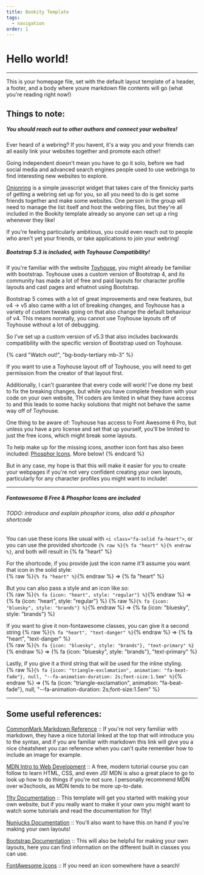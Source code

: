 ```yaml
---
title: Bookity Template
tags:
  - navigation
order: 1
---
```


# Hello world!

---

This is your homepage file, set with the default layout template of a header, a footer, and a body where youre markdown file contents will go (what you're reading right now!)

## Things to note:

##### You should reach out to other authors and connect your websites!

Ever heard of a webring? If you havent, it's a way you and your friends can all easily link your websites together and promote each other!

Going independent doesn't mean you have to go it solo, before we had social media and advanced search engines people used to use webrings to find interesting new websites to explore.

[Onionring](https://garlic.garden/onionring) is a simple javascript widget that takes care of the finnicky parts of getting a webring set up for you, so all you need to do is get some friends together and make some websites. One person in the group will need to manage the list itself and host the webring files, but they're all included in the Bookity template already so anyone can set up a ring whenever they like!

If you're feeling particularly ambitious, you could even reach out to people who aren't yet your friends, or take applications to join your webring!

##### Bootstrap 5.3 is included, with Toyhouse Compatibility!

If you're familiar with the website [Toyhouse](https://toyhou.se), you might already be familiar with bootstrap. Toyhouse uses a custom version of Bootstrap 4, and its community has made a lot of free and paid layouts for character profile layouts and cast pages and whatnot using Bootstrap.

Bootstrap 5 comes with a lot of great improvements and new features, but v4 -> v5 also came with a lot of breaking changes, and Toyhouse has a variety of custom tweaks going on that also change the default behaviour of v4. This means normally, you cannot use Toyhouse layouts off of Toyhouse without a lot of debugging.

So I've set up a custom version of v5.3 that also includes backwards compatibility with the specific version of Bootstrap used on Toyhouse.

{% card "Watch out!", "bg-body-tertiary mb-3" %}

If you want to use a Toyhouse layout off of Toyhouse, you will need to get permission from the creator of that layout first.

Additionally, I can't guarantee that every code will work! I've done my best to fix the breaking changes, but while you have complete freedom with your code on your own website, TH coders are limited in what they have access to and this leads to some hacky solutions that might not behave the same way off of Toyhouse.

One thing to be aware of: Toyhouse has access to Font Awesome 6 Pro, but unless you have a pro license and set that up yourself, you'll be limited to just the free icons, which might break some layouts.

To help make up for the missing icons, another icon font has also been included: [Phosphor Icons](https://phosphoricons.com/). More below!
{% endcard %}

But in any case, my hope is that this will make it easier for you to create your webpages if you're not very confident creating your own layouts, particularly for any character profiles you might want to include!

---

##### Fontawesome 6 Free & Phosphor Icons are included

###### <span class="text-muted fst-italic">TODO: introduce and explain phosphor icons, also add a phosphor shortcode</span>

You can use these icons like usual with `<i class="fa-solid fa-heart">`, or you can use the provided shortcode `{% raw %}{% fa "heart" %}{% endraw %}`, and both will result in {% fa "heart" %}

For the shortcode, if you provide just the icon name it'll assume you want that icon in the solid style:  
{% raw %}`{% fa "heart" %}`{% endraw %} => {% fa "heart" %}

But you can also pass a style and an icon like so:  
{% raw %}`{% fa {icon: "heart", style: "regular"} %}`{% endraw %} => {% fa {icon: "heart", style: "regular"} %}
{% raw %}`{% fa {icon: "bluesky", style: "brands"} %}`{% endraw %} => {% fa {icon: "bluesky", style: "brands"} %}

If you want to give it non-fontawesome classes, you can give it a second string
{% raw %}`{% fa "heart", "text-danger" %}`{% endraw %} => {% fa "heart", "text-danger" %}  
{% raw %}`{% fa {icon: "bluesky", style: "brands"}, "text-primary" %}`{% endraw %} => {% fa {icon: "bluesky", style: "brands"}, "text-primary" %}

Lastly, if you give it a third string that will be used for the inline styling.  
{% raw %}`{% fa {icon: "triangle-exclamation", animation: "fa-beat-fade"}, null, "--fa-animation-duration: 2s;font-size:1.5em" %}`{% endraw %} => {% fa {icon: "triangle-exclamation", animation: "fa-beat-fade"}, null, "--fa-animation-duration: 2s;font-size:1.5em" %}

---

## Some useful references:

[CommonMark Markdown Reference](https://commonmark.org/help/) :: If you're not very familiar with markdown, they have a nice tutorial linked at the top that will introduce you to the syntax, and if you are familiar with markdown this link will give you a nice cheatsheet you can reference when you can't quite remember how to include an image for example.

[MDN Intro to Web Development](https://developer.mozilla.org/en-US/docs/Learn_web_development) :: A free, modern tutorial course you can follow to learn HTML, CSS, and even JS! MDN is also a great place to go to look up how to do things if you're not sure. I personally recommend MDN over w3schools, as MDN tends to be more up-to-date.

[11ty Documentation](https://www.11ty.dev/) :: This template will get you started with making your own website, but if you really want to make it your own you might want to watch some tutorials and read the documentation for 11ty!

[Nunjucks Documentation](https://mozilla.github.io/nunjucks/templating.html) :: You'll also want to have this on hand if you're making your own layouts!

[Bootstrap Documentation](https://getbootstrap.com/docs/5.3/getting-started/introduction/) :: This will also be helpful for making your own layouts, here you can find information on the different built in classes you can use.

[FontAwesome Icons](https://fontawesome.com/search) :: If you need an icon somewhere have a search!
